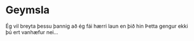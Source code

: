 # Geymsla
Ég vil breyta þessu þannig að ég fái hærri laun en þið hin
Þetta gengur ekki þú ert vanhæfur
nei...
